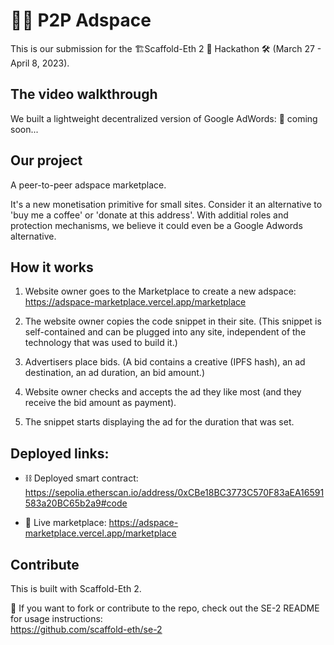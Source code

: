 # 🎺📢 P2P Adspace 

This is our submission for the 🏗Scaffold-Eth 2 💎 Hackathon 🛠 (March 27 - April 8, 2023).

## The video walkthrough

We built a lightweight decentralized version of Google AdWords:
🎥 coming soon...

## Our project
  
A peer-to-peer adspace marketplace.  
  
It's a new monetisation primitive for small sites. Consider it an alternative to  'buy me a coffee' or 'donate at this address'. With additial roles and protection mechanisms, we believe it could even be a Google Adwords alternative. 

## How it works

1. Website owner goes to the Marketplace to create a new adspace: https://adspace-marketplace.vercel.app/marketplace

2. The website owner copies the code snippet in their site. (This snippet is self-contained and can be plugged into any site, independent of the technology that was used to build it.)

3. Advertisers place bids. (A bid contains a creative (IPFS hash), an ad destination, an ad duration, an bid amount.)

4. Website owner checks and accepts the ad they like most (and they receive the bid amount as payment). 

5. The snippet starts displaying the ad for the duration that was set.

## Deployed links:

- ⛓ Deployed smart contract: https://sepolia.etherscan.io/address/0xCBe18BC3773C570F83aEA16591583a20BC65b2a9#code
  
- 🏪 Live marketplace: https://adspace-marketplace.vercel.app/marketplace

## Contribute

This is built with Scaffold-Eth 2.  
  
🤝 If you want to fork or contribute to the repo, check out the SE-2 README for usage instructions:  
https://github.com/scaffold-eth/se-2
